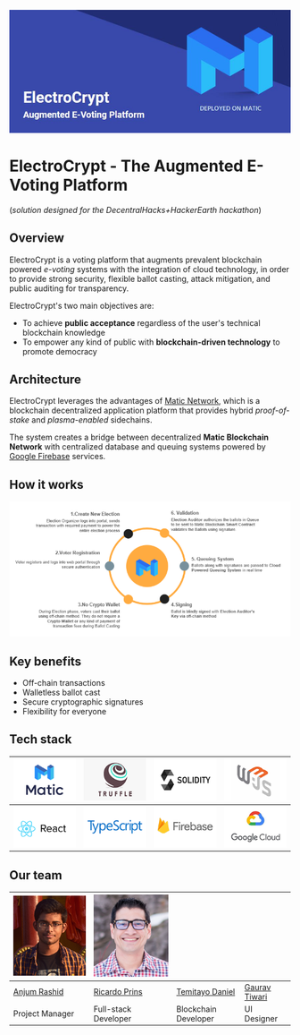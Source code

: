 <p align="center">
<img src="frontend/src/components/banner.jpeg" /><br></p>

# ElectroCrypt - The Augmented E-Voting Platform

(_solution designed for the DecentralHacks+HackerEarth hackathon_)

## Overview

ElectroCrypt is a voting platform that augments prevalent blockchain powered _e-voting_ systems with the integration of cloud technology, in order to provide strong security, flexible ballot casting, attack mitigation, and public auditing for transparency.

ElectroCrypt's two main objectives are:

- To achieve **public acceptance** regardless of the user's technical blockchain knowledge
- To empower any kind of public with **blockchain-driven technology** to promote democracy

## Architecture

ElectroCrypt leverages the advantages of [Matic Network](https://matic.network), which is a blockchain decentralized application platform that provides hybrid _proof-of-stake_ and _plasma-enabled_ sidechains.

The system creates a bridge between decentralized **Matic Blockchain Network** with centralized database and queuing systems powered by [Google Firebase](https://firebase.google.com/) services.

## How it works

<img src="frontend/src/components/howitworks.png" /><br>

## Key benefits

- Off-chain transactions
- Walletless ballot cast
- Secure cryptographic signatures
- Flexibility for everyone

## Tech stack

| <img src="frontend/src/components/matic.png" /> | <img src="frontend/src/components/truffle.png" />    | <img src="frontend/src/components/solidity.png" /> | <img src="frontend/src/components/w3js.png" />        |
| ----------------------------------------------- | ---------------------------------------------------- | -------------------------------------------------- | ----------------------------------------------------- |
| <img src="frontend/src/components/react.png" /> | <img src="frontend/src/components/typescript.png" /> | <img src="frontend/src/components/firebase.png" /> | <img src="frontend/src/components/googlecloud.png" /> |

## Our team

| <img src="frontend/src/components/anjum.png" /> | <img src="frontend/src/components/ricardo.png" /> |                                               |                                               |
| ----------------------------------------------- | ------------------------------------------------- | --------------------------------------------- | --------------------------------------------- |
| [Anjum Rashid](https://github.com/bijoy26)      | [Ricardo Prins](https://github.com/ricardoprins)  | [Temitayo Daniel](https://github.com/bijoy26) | [Gaurav Tiwari](https://github.com/gauravtwr) |
| Project Manager                                 | Full-stack Developer                              | Blockchain Developer                          | UI Designer                                   |
